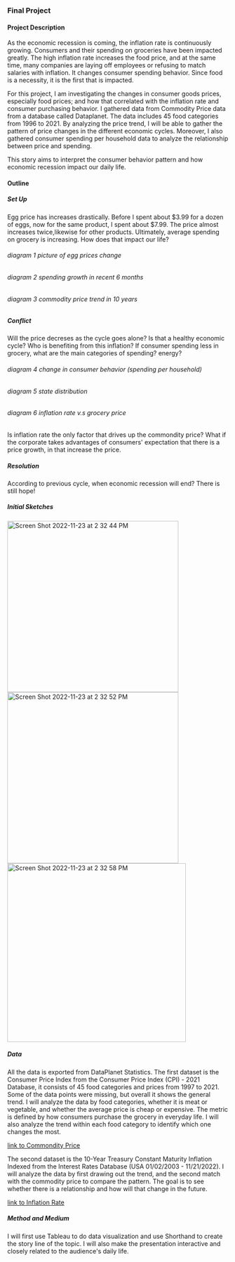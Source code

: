 ### Final Project

#### Project Description

As the economic recession is coming, the inflation rate is continuously growing. Consumers and their spending on groceries have been impacted greatly. The high inflation rate increases the food price, and at the same time, many companies are laying off employees or refusing to match salaries with inflation. It changes consumer spending behavior. Since food is a necessity, it is the first that is impacted. 

For this project, I am investigating the changes in consumer goods prices, especially food prices; and how that correlated with the inflation rate and consumer purchasing behavior. I gathered data from Commodity Price data from a database called Dataplanet. The data includes 45 food categories from 1996 to 2021. By analyzing the price trend, I will be able to gather the pattern of price changes in the different economic cycles. Moreover, I also gathered consumer spending per household data to analyze the relationship between price and spending. 

This story aims to interpret the consumer behavior pattern and how economic recession impact our daily life. 

#### Outline 

##### Set Up 

Egg price has increases drastically. Before I spent about $3.99 for a dozen of eggs, now for the same product, I spent about $7.99. The price almost increases twice,likewise for other products. Ultimately, average spending on grocery is increasing. How does that impact our life? 

###### diagram 1 picture of egg prices change 

###### diagram 2 spending growth in recent 6 months 

###### diagram 3 commodity price trend in 10 years 

##### Conflict 
Will the price decreses as the cycle goes alone? Is that a healthy economic cycle? Who is benefiting from this inflation? If consumer spending less in grocery, what are the main categories of spending? energy? 

###### diagram 4 change in consumer behavior (spending per household) 

###### diagram 5 state distribution 

###### diagram 6 inflation rate v.s grocery price  
Is inflation rate the only factor that drives up the commondity price? What if the corporate takes advantages of consumers' expectation that there is a price growth, in that increase the price. 


##### Resolution 
According to previous cycle, when economic recession will end? There is still hope! 

##### Initial Sketches 

<img width="390" alt="Screen Shot 2022-11-23 at 2 32 44 PM" src="https://user-images.githubusercontent.com/101652566/203632023-ba5e83e0-fb8c-4edf-86e8-4c54c9595c12.png">

<img width="390" alt="Screen Shot 2022-11-23 at 2 32 52 PM" src="https://user-images.githubusercontent.com/101652566/203632277-b80f8d8d-39a1-442e-aa1c-dd9b01fa104b.png">

<img width="407" alt="Screen Shot 2022-11-23 at 2 32 58 PM" src="https://user-images.githubusercontent.com/101652566/203632356-2397572e-cfcd-49a5-83e2-d3bd2e498c96.png">

##### Data 

All the data is exported from DataPlanet Statistics. The first dataset is the Consumer Price Index from the Consumer Price Index (CPI) - 2021 Database, it consists of 45 food categories and prices from 1997 to 2021. Some of the data points were missing, but overall it shows the general trend. I will analyze the data by food categories, whether it is meat or vegetable, and whether the average price is cheap or expensive. The metric is defined by how consumers purchase the grocery in everyday life. I will also analyze the trend within each food category to identify which one changes the most. 

[link to Commondity Price](/https://docs.google.com/spreadsheets/d/1Ui6mMAug20Ihh2dY_3v-CV1dhUVMpvrT/edit?usp=sharing&ouid=103852858322702889016&rtpof=true&sd=true)

The second dataset is the 10-Year Treasury Constant Maturity Inflation Indexed from the Interest Rates Database (USA 01/02/2003 - 11/21/2022). I will analyze the data by first drawing out the trend, and the second match with the commodity price to compare the pattern. The goal is to see whether there is a relationship and how will that change in the future. 

[link to Inflation Rate](/https://docs.google.com/spreadsheets/d/1FD_vkYQ16APGtU3qmyeVu7biXyHZpcHY/edit?usp=sharing&ouid=103852858322702889016&rtpof=true&sd=true)

##### Method and Medium 

I will first use Tableau to do data visualization and use Shorthand to create the story line of the topic. I will also make the presentation interactive and closely related to the audience's daily life. 















